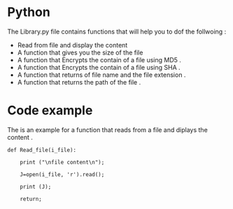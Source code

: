 # Python

The Library.py file contains functions that will help you to dof the follwoing :

* Read from file and display the content
* A function that gives you the size of the file
* A function that Encrypts the contain of a file using MD5 . 
* A function that Encrypts the contain of a file using SHA .
* A function that returns of file name and the file extension .
* A function that returns the path of the file .

# Code example 

The is an example for a function that reads from a file and diplays the content .

```
def Read_file(i_file):

	print ("\nfile content\n");

	J=open(i_file, 'r').read();

	print (J);	

	return;
```

